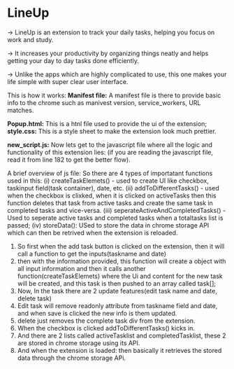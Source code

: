 # LineUp
-> LineUp is an extension to track your daily tasks, helping you focus on work and study.

-> It increases your productivity by organizing things neatly and helps getting your day to day tasks done efficiently. 

-> Unlike the apps which are highly complicated to use, this one makes your life simple with super clear user interface.

This is how it works:
<b>Manifest file:</b> A manifest file is there to provide basic info to the chrome such as manivest version, service_workers, URL matches.

<b>Popup.html:</b> This is a htnl file used to provide the ui of the extension;
<b>style.css:</b> This is a style sheet to make the extension look much prettier.

<b>new_script.js:</b> Now lets get to the javascript file where all the logic and functionality of this extension lies:
(if you are reading the javascript file, read it from line 182 to get the better flow).

A brief overview of js file: 
So there are 4 types of importatant functions used in this:
(i) createTaskElemets() - used to create UI like checkbox, taskinput field(task container), date, etc.
(ii) addToDifferentTasks() - used when the checkbox is clixked, when it is clicked on activeTasks then this function deletes that task from active tasks and create the same task in completed tasks and vice-versa.
(iii) seperateActiveAndCompletedTasks() - Used to seperate active tasks and completed tasks when a totaltasks list is passed;
(iv) storeData(): USed to store the data in chrome storage API which can then be retrived when the extension is reloaded.

1) So first when the add task button is clicked on the extension, then it will call a function to get the inputs(taskname and date)
2) then with the information provided, this function will create a object with all input information and then it calls another function(createTaskElemets) where the Ui and content for the new task will be created, and this task is then pushed to an array called task[];
3) Now, In the task there are 2 update features(edit task name and date, delete task)
4) Edit task will remove readonly attribute from taskname field and date, and when save is clicked the new info is them updated.
5) delete just removes the complete task div from the extension.
6) When the checkbox is clicked addToDifferentTasks() kicks in.
7) And there are 2 lists called activeTasklist and completedTasklist, these 2 are stored in chrome storage using its API.
8) And when the extension is loaded: then basically it retrieves the stored data through the chrome storage APi.
